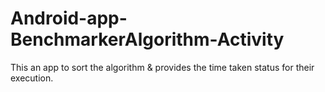 # Android-app-BenchmarkerAlgorithm-Activity
This an app to sort the algorithm &amp; provides the time taken status for their execution.
